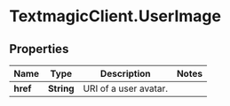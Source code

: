 # TextmagicClient.UserImage

## Properties
Name | Type | Description | Notes
------------ | ------------- | ------------- | -------------
**href** | **String** | URI of a user avatar. | 


